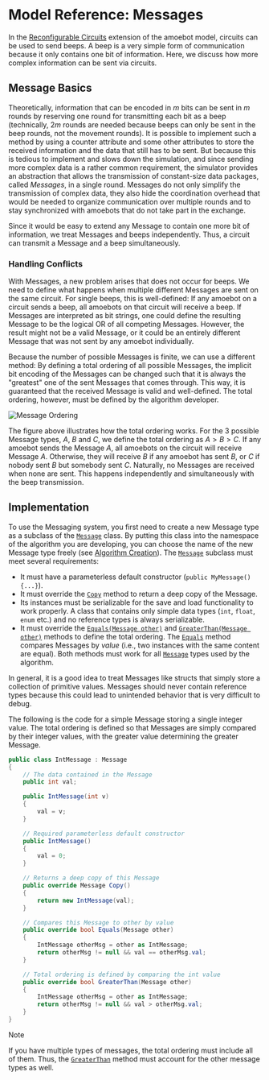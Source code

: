 # Model Reference: Messages

In the [Reconfigurable Circuits](~/amoebot_model/circuits.md) extension of the amoebot model, circuits can be used to send beeps.
A beep is a very simple form of communication because it only contains one bit of information.
Here, we discuss how more complex information can be sent via circuits.



## Message Basics

Theoretically, information that can be encoded in $m$ bits can be sent in $m$ rounds by reserving one round for transmitting each bit as a beep (technically, $2m$ rounds are needed because beeps can only be sent in the beep rounds, not the movement rounds).
It is possible to implement such a method by using a counter attribute and some other attributes to store the received information and the data that still has to be sent.
But because this is tedious to implement and slows down the simulation, and since sending more complex data is a rather common requirement, the simulator provides an abstraction that allows the transmission of constant-size data packages, called *Messages*, in a single round.
Messages do not only simplify the transmission of complex data, they also hide the coordination overhead that would be needed to organize communication over multiple rounds and to stay synchronized with amoebots that do not take part in the exchange.

Since it would be easy to extend any Message to contain one more bit of information, we treat Messages and beeps independently.
Thus, a circuit can transmit a Message and a beep simultaneously.

### Handling Conflicts

With Messages, a new problem arises that does not occur for beeps.
We need to define what happens when multiple different Messages are sent on the same circuit.
For single beeps, this is well-defined: If any amoebot on a circuit sends a beep, all amoebots on that circuit will receive a beep.
If Messages are interpreted as bit strings, one could define the resulting Message to be the logical OR of all competing Messages.
However, the result might not be a valid Message, or it could be an entirely different Message that was not sent by any amoebot individually.

Because the number of possible Messages is finite, we can use a different method:
By defining a total ordering of all possible Messages, the implicit bit encoding of the Messages can be changed such that it is always the "greatest" one of the sent Messages that comes through.
This way, it is guaranteed that the received Message is valid and well-defined.
The total ordering, however, must be defined by the algorithm developer.

![Message Ordering](~/images/message_ordering.png "Message Ordering")

The figure above illustrates how the total ordering works.
For the 3 possible Message types, $A$, $B$ and $C$, we define the total ordering as $A > B > C$.
If any amoebot sends the Message $A$, all amoebots on the circuit will receive Message $A$.
Otherwise, they will receive $B$ if any amoebot has sent $B$, or $C$ if nobody sent $B$ but somebody sent $C$.
Naturally, no Messages are received when none are sent.
This happens independently and simultaneously with the beep transmission.



## Implementation

To use the Messaging system, you first need to create a new Message type as a subclass of the [`Message`][1] class.
By putting this class into the namespace of the algorithm you are developing, you can choose the name of the new Message type freely (see [Algorithm Creation](~/user_guide/dev/creation.md)).
The [`Message`][1] subclass must meet several requirements:
- It must have a parameterless default constructor (`public MyMessage() {...}`).
- It must override the [`Copy`][2] method to return a deep copy of the Message.
- Its instances must be serializable for the save and load functionality to work properly.
	A class that contains only simple data types (`int`, `float`, `enum` etc.) and no reference types is always serializable.
- It must override the [`Equals(Message other)`][3] and [`GreaterThan(Message other)`][4] methods to define the total ordering.
	The [`Equals`][3] method compares Messages by *value* (i.e., two instances with the same content are equal).
	Both methods must work for all [`Message`][1] types used by the algorithm.

In general, it is a good idea to treat Messages like structs that simply store a collection of primitive values.
Messages should never contain reference types because this could lead to unintended behavior that is very difficult to debug.

The following is the code for a simple Message storing a single integer value.
The total ordering is defined so that Messages are simply compared by their integer values, with the greater value determining the greater Message.

```csharp
public class IntMessage : Message
{
    // The data contained in the Message
    public int val;

    public IntMessage(int v)
    {
        val = v;
    }

    // Required parameterless default constructor
    public IntMessage()
    {
        val = 0;
    }

    // Returns a deep copy of this Message
    public override Message Copy()
    {
        return new IntMessage(val);
    }

    // Compares this Message to other by value
    public override bool Equals(Message other)
    {
        IntMessage otherMsg = other as IntMessage;
        return otherMsg != null && val == otherMsg.val;
    }

    // Total ordering is defined by comparing the int value
    public override bool GreaterThan(Message other)
    {
        IntMessage otherMsg = other as IntMessage;
        return otherMsg != null && val > otherMsg.val;
    }
}
```

> [!NOTE]
> If you have multiple types of messages, the total ordering must include all of them.
> Thus, the [`GreaterThan`][4] method must account for the other message types as well.


[1]: xref:AS2.Sim.Message
[2]: xref:AS2.Sim.Message.Copy
[3]: xref:AS2.Sim.Message.Equals(AS2.Sim.Message)
[4]: xref:AS2.Sim.Message.GreaterThan(AS2.Sim.Message)
